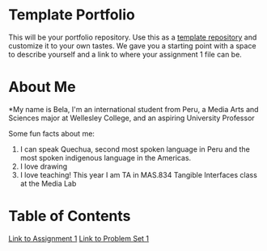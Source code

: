 # Template Portfolio
This will be your portfolio repository. Use this as a [template repository](https://docs.github.com/en/repositories/creating-and-managing-repositories/creating-a-template-repository) and customize it to your own tastes. We gave you a starting point with a space to describe yourself and a link to where your assignment 1 file can be.

# About Me
*My name is Bela, I'm an international student from Peru, a Media Arts and Sciences major at Wellesley College, and an aspiring University Professor

Some fun facts about me:
1. I can speak Quechua, second most spoken language in Peru and the most spoken indigenous language in the Americas.
2. I love drawing
3. I love teaching! This year I am TA in MAS.834 Tangible Interfaces class at the Media Lab

# Table of Contents
[Link to Assignment 1](assignments/assignment1.md)
[Link to Problem Set 1](assignments/problemSet1.md)

